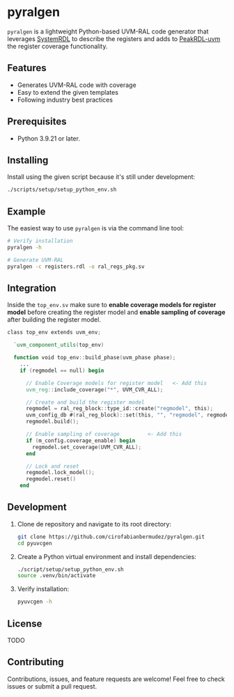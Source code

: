 # pyralgen

`pyralgen` is a lightweight Python-based UVM-RAL code generator that leverages
[SystemRDL](https://www.accellera.org/downloads/standards/systemrdl) to describe
the registers and adds to [PeakRDL-uvm](https://github.com/SystemRDL/PeakRDL-uvm)
the register coverage functionality.

## Features
- Generates UVM-RAL code with coverage
- Easy to extend the given templates
- Following industry best practices

## Prerequisites

- Python 3.9.21 or later.

## Installing

Install using the given script because it's still under development:

```bash
./scripts/setup/setup_python_env.sh
```

## Example

The easiest way to use `pyralgen` is via the command line tool:

```bash
# Verify installation
pyralgen -h

# Generate UVM-RAL
pyralgen -c registers.rdl -o ral_regs_pkg.sv
```

## Integration

Inside the `top_env.sv` make sure to **enable coverage models for register model** before
creating the register model and **enable sampling of coverage** after building the register
model.

```verilog
class top_env extends uvm_env;

  `uvm_component_utils(top_env)

  function void top_env::build_phase(uvm_phase phase);
    ...
    if (regmodel == null) begin

      // Enable Coverage models for register model   <- Add this
      uvm_reg::include_coverage("*", UVM_CVR_ALL);

      // Create and build the register model
      regmodel = ral_reg_block::type_id::create("regmodel", this);
      uvm_config_db #(ral_reg_block)::set(this, "", "regmodel", regmodel);
      regmodel.build();

      // Enable sampling of coverage         <- Add this
      if (m_config.coverage_enable) begin
        regmodel.set_coverage(UVM_CVR_ALL);
      end

      // Lock and reset
      regmodel.lock_model();
      regmodel.reset()
    end
```

## Development

1. Clone de repository and navigate to its root directory:

    ```bash
    git clone https://github.com/cirofabianbermudez/pyralgen.git
    cd pyuvcgen
    ```

2. Create a Python virtual environment and install dependencies:

    ```bash
    ./script/setup/setup_python_env.sh
    source .venv/bin/activate
    ```

3. Verify installation:

    ```bash
    pyuvcgen -h
    ```

## License

TODO

## Contributing

Contributions, issues, and feature requests are welcome! Feel free to check issues or submit a pull request.
